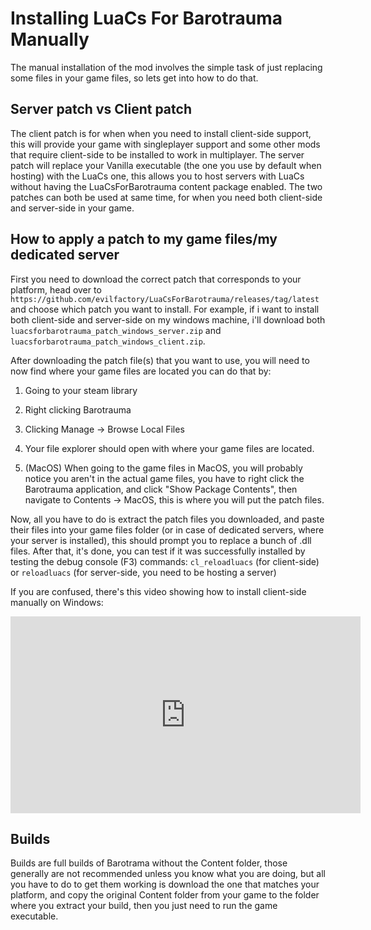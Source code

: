 # Installing LuaCs For Barotrauma Manually

The manual installation of the mod involves the simple task of just replacing some files in your game files, so lets get into how to do that.

## Server patch vs Client patch
The client patch is for when when you need to install client-side support, this will provide your game with singleplayer support and some other mods that require client-side to be installed to work in multiplayer.
The server patch will replace your Vanilla executable (the one you use by default when hosting) with the LuaCs one, this allows you to host servers with LuaCs without having the LuaCsForBarotrauma content package enabled.
The two patches can both be used at same time, for when you need both client-side and server-side in your game.

## How to apply a patch to my game files/my dedicated server
First you need to download the correct patch that corresponds to your platform, head over to `https://github.com/evilfactory/LuaCsForBarotrauma/releases/tag/latest` and choose which patch you want to install. For example, if i want to install both client-side and server-side on my windows machine, i'll download both `luacsforbarotrauma_patch_windows_server.zip` and `luacsforbarotrauma_patch_windows_client.zip`.

After downloading the patch file(s) that you want to use, you will need to now find where your game files are located you can do that by:

1. Going to your steam library

2. Right clicking Barotrauma

3. Clicking Manage -> Browse Local Files

4. Your file explorer should open with where your game files are located.

5. (MacOS) When going to the game files in MacOS, you will probably notice you aren't in the actual game files, you have to right click the Barotrauma application, and click "Show Package Contents", then navigate to Contents -> MacOS, this is where you will put the patch files.


Now, all you have to do is extract the patch files you downloaded, and paste their files into your game files folder (or in case of dedicated servers, where your server is installed), this should prompt you to replace a bunch of .dll files.
After that, it's done, you can test if it was successfully installed by testing the debug console (F3) commands: `cl_reloadluacs` (for client-side) or `reloadluacs` (for server-side, you need to be hosting a server)

If you are confused, there's this video showing how to install client-side manually on Windows:

<iframe width="560" height="315" src="https://www.youtube.com/embed/1T0srKPp5BI" title="YouTube video player" frameborder="0" allow="accelerometer; autoplay; clipboard-write; encrypted-media; gyroscope; picture-in-picture" allowfullscreen></iframe>


## Builds

Builds are full builds of Barotrama without the Content folder, those generally are not recommended unless you know what you are doing, but all you have to do to get them working is download the one that matches your platform, and copy the original Content folder from your game to the folder where you extract your build, then you just need to run the game executable.